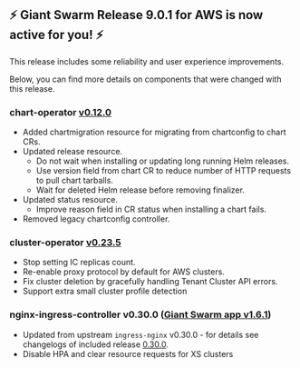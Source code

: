## :zap: Giant Swarm Release 9.0.1 for AWS is now active for you! :zap:

This release includes some reliability and user experience improvements.

Below, you can find more details on components that were changed with this release.

### chart-operator [v0.12.0](https://github.com/giantswarm/chart-operator/blob/master/CHANGELOG.md#v0120-2020-03-09)

- Added chartmigration resource for migrating from chartconfig to chart CRs.
- Updated release resource.
  - Do not wait when installing or updating long running Helm releases.
  - Use version field from chart CR to reduce number of HTTP requests to pull chart tarballs.
  - Wait for deleted Helm release before removing finalizer. 
- Updated status resource.
  - Improve reason field in CR status when installing a chart fails.
- Removed legacy chartconfig controller.

### cluster-operator [v0.23.5](https://github.com/giantswarm/cluster-operator/releases/tag/v0.23.5)

- Stop setting IC replicas count.
- Re-enable proxy protocol by default for AWS clusters.
- Fix cluster deletion by gracefully handling Tenant Cluster API errors.
- Support extra small cluster profile detection

### nginx-ingress-controller v0.30.0 ([Giant Swarm app v1.6.1](https://github.com/giantswarm/nginx-ingress-controller-app/blob/master/CHANGELOG.md#v150-2020-02-18))

- Updated from upstream `ingress-nginx` v0.30.0 - for details see changelogs of included release [0.30.0](https://github.com/kubernetes/ingress-nginx/releases/tag/nginx-0.30.0).
- Disable HPA and clear resource requests for XS clusters
